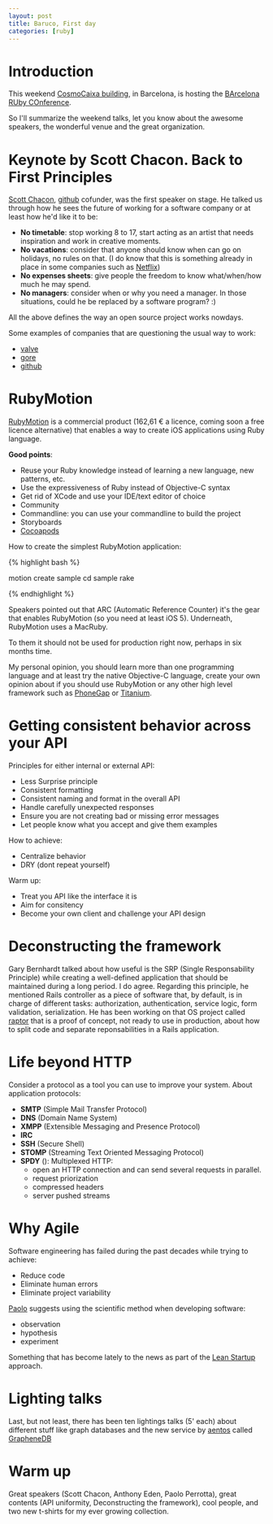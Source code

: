 ```yaml
---
layout: post
title: Baruco, First day
categories: [ruby]
---
```


# Introduction

This weekend [CosmoCaixa building](http://obrasocial.lacaixa.es/nuestroscentros/cosmocaixabarcelona/cosmocaixabarcelona_es.html), in Barcelona, is hosting the [BArcelona RUby COnference](http://www.baruco.org).

So I'll summarize the weekend talks, let you know about the awesome speakers, the wonderful venue and the great organization.

# Keynote by Scott Chacon. Back to First Principles

[Scott Chacon](http://twitter.com/chacon), [github](https://www.github.com) cofunder, was the first speaker on stage. He talked us through how he sees the future of working for a software company or at least how he'd like it to be:

- **No timetable**: stop working 8 to 17, start acting as an artist that needs inspiration and work in creative moments.
- **No vacations**: consider that anyone should know when can go on holidays, no rules on that. (I do know that this is something already in place in some companies such as [Netflix](http://mashable.com/2012/04/13/netflix-unlimited-vacation/))
- **No expenses sheets**: give people the freedom to know what/when/how much he may spend.
- **No managers**: consider when or why you need a manager. In those situations, could he be replaced by a software program? :)

All the above defines the way an open source project works nowdays.

Some examples of companies that are questioning the usual way to work:

- [valve](http://www.valvesoftware.com/company/people.html)
- [gore](http://www.gore.com/en_xx/aboutus/culture/index.html)
- [github](http://github.com)

# RubyMotion

[RubyMotion](http://www.rubymotion.com/) is a commercial product (162,61 € a licence, coming soon a free licence alternative) that enables a way to create iOS applications using Ruby language.

**Good points**:

- Reuse your Ruby knowledge instead of learning a new language, new patterns, etc.
- Use the expressiveness of Ruby instead of Objective-C syntax
- Get rid of XCode and use your IDE/text editor of choice
- Community
- Commandline: you can use your commandline to build the project
- Storyboards
- [Cocoapods](https://github.com/CocoaPods/Specs)

How to create the simplest RubyMotion application:

{% highlight bash %}

motion create sample
cd sample
rake

{% endhighlight %}

Speakers pointed out that ARC (Automatic Reference Counter) it's the gear that enables RubyMotion (so you need at least iOS 5). Underneath, RubyMotion uses a MacRuby.

To them it should not be used for production right now, perhaps in six months time.

My personal opinion, you should learn more than one programming language and at least try the native Objective-C language, create your own opinion about if you should use RubyMotion or any other high level framework such as [PhoneGap](http://phonegap.com/) or [Titanium](http://www.appcelerator.com/).

# Getting consistent behavior across your API

Principles for either internal or external API:

- Less Surprise principle
- Consistent formatting
- Consistent naming and format in the overall API
- Handle carefully unexpected responses
- Ensure you are not creating bad or missing error messages
- Let people know what you accept and give them examples

How to achieve:

- Centralize behavior
- DRY (dont repeat yourself)

Warm up:

- Treat you API like the interface it is
- Aim for consitency
- Become your own client and challenge your API design

# Deconstructing the framework
Gary Bernhardt talked about how useful is the SRP (Single Responsability Principle) while creating a well-defined application that should be maintained during a long period. I do agree.
Regarding this principle, he mentioned Rails controller as a piece of software that, by default, is in charge of different tasks: authorization, authentication, service logic, form validation, serialization.
He has been working on that OS project called [raptor](https://github.com/garybernhardt/raptor) that is a proof of concept, not ready to use in production, about how to split code and separate reponsabilities in a Rails application.

# Life beyond HTTP
Consider a protocol as a tool you can use to improve your system. About application protocols:

- **SMTP** (Simple Mail Transfer Protocol)
- **DNS** (Domain Name System)
- **XMPP** (Extensible Messaging and Presence Protocol)
- **IRC**
- **SSH** (Secure Shell)
- **STOMP** (Streaming Text Oriented Messaging Protocol)
- **SPDY** (): Multiplexed HTTP:
	- open an HTTP connection and can send several requests in parallel.
	- request priorization
	- compressed headers
	- server pushed streams

# Why Agile

Software engineering has failed during the past decades while trying to achieve:
- Reduce code
- Eliminate human errors
- Eliminate project variability

[Paolo](http://www.twitter.com/nusco) suggests using the scientific method when developing software:
- observation
- hypothesis
- experiment

Something that has become lately to the news as part of the [Lean Startup](http://en.wikipedia.org/wiki/Lean_Startup) approach.


# Lighting talks

Last, but not least, there has been ten lightings talks (5' each) about different stuff like graph databases and the new service by [aentos](http://www.aentos.com/en) called [GrapheneDB](http://graphendb.com)

# Warm up
Great speakers (Scott Chacon, Anthony Eden, Paolo Perrotta), great contents (API uniformity, Deconstructing the framework), cool people, and two new t-shirts for my ever growing collection.